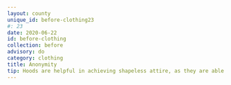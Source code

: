 ```yaml
---
layout: county 
unique_id: before-clothing23
#: 23
date: 2020-06-22
id: before-clothing
collection: before
advisory: do
category: clothing
title: Anonymity
tip: Hoods are helpful in achieving shapeless attire, as they are able to cover your head and protect from identification and aerial surveillance.
---
```

